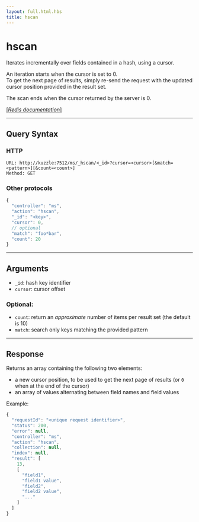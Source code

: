```yaml
---
layout: full.html.hbs
title: hscan
---
```


# hscan

<SinceBadge version="1.0.0" />

Iterates incrementally over fields contained in a hash, using a cursor.

An iteration starts when the cursor is set to 0.  
To get the next page of results, simply re-send the request with the updated cursor position provided in the result set.

The scan ends when the cursor returned by the server is 0.

[[_Redis documentation_]](https://redis.io/commands/hscan)

---

## Query Syntax

### HTTP

```http
URL: http://kuzzle:7512/ms/_hscan/<_id>?cursor=<cursor>[&match=<pattern>][&count=<count>]
Method: GET
```

### Other protocols

```js
{
  "controller": "ms",
  "action": "hscan",
  "_id": "<key>",
  "cursor": 0,
  // optional
  "match": "foo*bar",
  "count": 20
}
```

---

## Arguments

- `_id`: hash key identifier
- `cursor`: cursor offset

### Optional:

- `count`: return an _approximate_ number of items per result set (the default is 10)
- `match`: search only keys matching the provided pattern

---

## Response

Returns an array containing the following two elements:

- a new cursor position, to be used to get the next page of results (or `0` when at the end of the cursor)
- an array of values alternating between field names and field values

Example:

```javascript
{
  "requestId": "<unique request identifier>",
  "status": 200,
  "error": null,
  "controller": "ms",
  "action": "hscan",
  "collection": null,
  "index": null,
  "result": [
    13,
    [
      "field1",
      "field1 value",
      "field2",
      "field2 value",
      "..."
    ]
  ]
}
```
